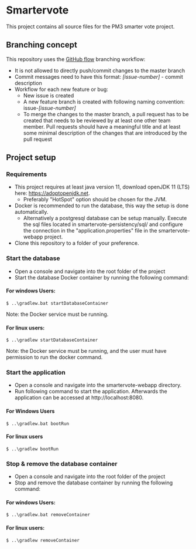 # Smartervote
This project contains all source files for the PM3 smarter vote project.

## Branching concept

This repository uses the [GitHub flow](https://guides.github.com/pdfs/githubflow-online.pdf) branching workflow:

* It is not allowed to directly push/commit changes to the master branch
* Commit messages need to have this format: *[issue-number]* - commit description
* Workflow for each new feature or bug:
    * New issue is created
    * A new feature branch is created with following naming convention: issue-*[issue-number]*
    * To merge the changes to the master branch, a pull request has to be created that needs to be reviewed by at least
      one other team member. Pull requests should have a meaningful title and at least some minimal description of the
      changes that are introduced by the pull request

## Project setup

### Requirements

* This project requires at least java version 11, download openJDK 11 (LTS) here: https://adoptopenjdk.net.
    * Preferably "HotSpot" option should be chosen for the JVM.
* Docker is recommended to run the database, this way the setup is done automatically.
    * Alternatively a postgresql database can be setup manually. Execute the sql files located in
      smartervote-persistency/sql/ and configure the connection in the "application.properties" file in the
      smartervote-webapp project.
* Clone this repository to a folder of your preference.

### Start the database

* Open a console and navigate into the root folder of the project
* Start the database Docker container by running the following command:

#### For windows Users:

```
$ ..\gradlew.bat startDatabaseContainer
```

Note: the Docker service must be running.

#### For linux users:

```
$ ..\gradlew startDatabaseContainer
```

Note: the Docker service must be running, and the user must have permission to run the docker command.

### Start the application

* Open a console and navigate into the smartervote-webapp directory.
* Run following command to start the application. Afterwards the application can be accessed at http://localhost:8080.

#### For Windows Users

```
$ ..\gradlew.bat bootRun
```

#### For linux users

```
$ ..\gradlew bootRun
```

### Stop & remove the database container

* Open a console and navigate into the root folder of the project
* Stop and remove the database container by running the following command:

#### For windows Users:

```
$ ..\gradlew.bat removeContainer
```

#### For linux users:

```
$ ..\gradlew removeContainer